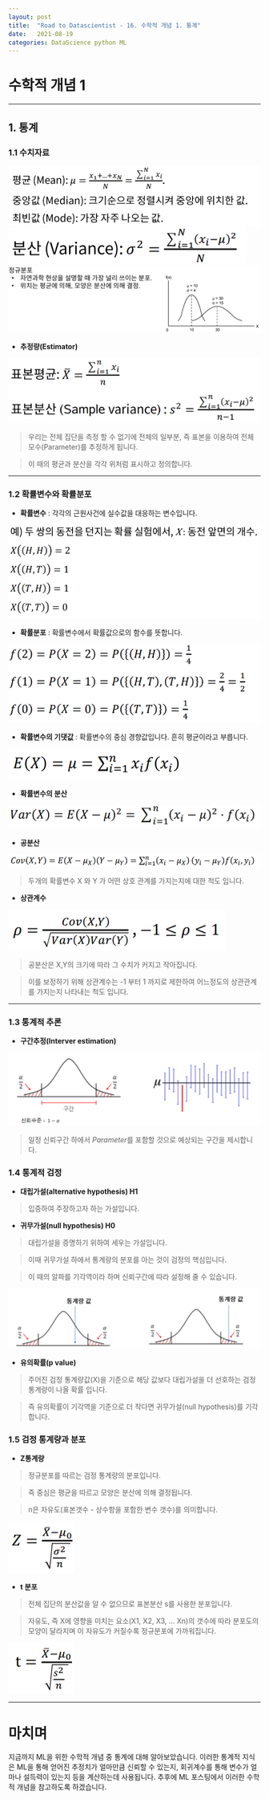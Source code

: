 ```yaml
---
layout: post
title:  "Road to Datascientist - 16. 수학적 개념 1. 통계"
date:   2021-08-19
categories: DataScience python ML
---
```

# 수학적 개념 1
---

## 1. 통계

### 1.1 수치자료

![math1_1](/img/math1_1.png)
![math1_2](/img/math1_2.png)
![math1_3](/img/math1_3.png)

* **추정량(Estimator)**

![math1_11](/img/math1_11.png)

> 우리는 전체 집단을 측정 할 수 없기에 전체의 일부분, 즉 표본을 이용하여 전체 모수(Parameter)를 추정하게 됩니다. 

> 이 때의 평균과 분산을 각각 위처럼 표시하고 정의합니다.

---

### 1.2 확률변수와 확률분포

* **확률변수** : 각각의 근원사건에 실수값을 대응하는 변수입니다.

![math1_4](/img/math1_4.png)

* **확률분포** : 확률변수에서 확률값으로의 함수를 뜻합니다.

![math1_5](/img/math1_5.png)

* **확률변수의 기댓값** : 확률변수의 중심 경향값입니다. 흔히 평균이라고 부릅니다.

![math1_6](/img/math1_6.png)

* **확률변수의 분산**

![math1_7](/img/math1_7.png)

* **공분산**

![math1_8](/img/math1_8.png)

> 두개의 확률변수 X 와 Y 가 어떤 상호 관계를 가지는지에 대한 척도 입니다.

* **상관계수**

![math1_9](/img/math1_9.png)

> 공분산은 X,Y의 크기에 따라 그 수치가 커지고 작아집니다.

> 이를 보정하기 위해 상관계수는 -1 부터 1 까지로 제한하여 어느정도의 상관관계를 가지는지 나타내는 척도 입니다.

---


### 1.3 통계적 추론

* **구간추정(Interver estimation)** 

![math1_10](/img/math1_10.png)

> 일정 신뢰구간 하에서 *Parameter*를 포함할 것으로 예상되는 구간을 제시합니다.

### 1.4 통계적 검정

* **대립가설(alternative hypothesis) H1**

> 입증하여 주장하고자 하는 가설입니다.

* **귀무가설(null hypothesis) H0**

> 대립가설을 증명하기 위하여 세우는 가설입니다.

> 이때 귀무가설 하에서 통계량의 분포를 아는 것이 검정의 핵심입니다.

> 이 때의 알파를 기각역이라 하며 신뢰구간에 따라 설정해 줄 수 있습니다.

![math1_12](/img/math1_12.png)

* **유의확률(p value)**

> 주어진 검정 통계량값(X)을 기준으로 해당 값보다 대립가설을 더 선호하는 검정 통계량이 나올 확률 입니다.

> 즉 유의확률이 기각역을 기준으로 더 작다면 귀무가설(null hypothesis)를 기각합니다.

### 1.5 검정 통계량과 분포

* **Z통계량**

> 정규분포를 따르는 검정 통계량의 분포입니다.

> 즉 중심은 평균을 따르고 모양은 분산에 의해 결정됩니다.

> n은 자유도(표본갯수 - 상수항을 포함한 변수 갯수)를 의미합니다.

![math1_13](/img/math1_13.png)

* **t 분포**

> 전체 집단의 분산값을 알 수 없으므로 표본분산 s를 사용한 분포입니다.

> 자유도, 즉 X에 영향을 미치는 요소(X1, X2, X3, ... Xn)의 갯수에 따라 분포도의 모양이 달라지며 이 자유도가 커질수록 정규분포에 가까워집니다.

![math1_14](/img/math1_14.png)

---
# 마치며
지금까지 ML을 위한 수학적 개념 중 통계에 대해 알아보았습니다. 이러한 통계적 지식은 ML을 통해 얻어진 추정치가 얼마만큼 신뢰할 수 있는지, 회귀계수를 통해 변수가 얼마나 설득력이 있는지 등을 계산하는데 사용됩니다. 추후에 ML 포스팅에서 이러한 수학적 개념을 참고하도록 하겠습니다.


